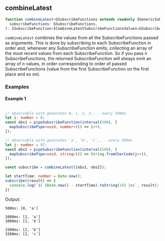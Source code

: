 ## combineLatest

```ts
function combineLatest<GSubscribeFunctions extends readonly IGenericSubscribeFunction[]>(
  subscribeFunctions: GSubscribeFunctions,
): ISubscribeFunction<ICombineLatestSubscribeFunctionsValues<GSubscribeFunctions>>
```

`combineLatest` combines the values from all the SubscribeFunctions passed as arguments. This is done by subscribing to
each SubscribeFunction in order and, whenever any SubscribeFunction emits, collecting an array of the most recent values
from each SubscribeFunction. So if you pass *n* SubscribeFunctions, the returned SubscribeFunction will always emit an
array of *n* values, in order corresponding to order of passed SubscribeFunctions (value from the first
SubscribeFunction on the first place and so on).

### Examples

#### Example 1

```ts

// observable with generates 0, 1, 2, 3,... every 500ms
let i: number = 0;
const obs1 = pipeSubscribeFunction(interval(500), [
  mapSubscribePipe<void, number>(() => i++),
]);

// observable with generates 'a', 'b', 'c',... every 500ms
let j: number = 97;
const obs2 = pipeSubscribeFunction(interval(500), [
  mapSubscribePipe<void, string>(() => String.fromCharCode(j++)),
]);

const subscribe = combineLatest([obs1, obs2]);

let startTime: number = Date.now();
subscribe((result) => {
  console.log(`${ (Date.now() - startTime).toString(10) }ms`, result);
})
```

Output:

```text
500ms: [0, 'a']

1000ms: [1, 'a']
1000ms: [1, 'b']

1500ms: [2, 'b']
1500ms: [2, 'c']
```
